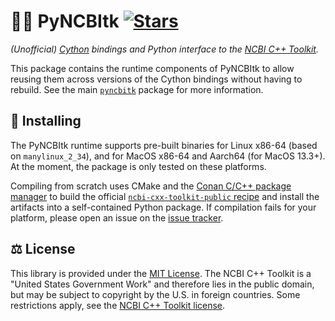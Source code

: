 # 🧬🧰 PyNCBItk [![Stars](https://img.shields.io/github/stars/althonos/pyncbitk.svg?style=social&maxAge=3600&label=Star)](https://github.com/althonos/pyncbitk/stargazers)

*(Unofficial) [Cython](https://cython.org/) bindings and Python interface to the [NCBI C++ Toolkit](https://www.ncbi.nlm.nih.gov/toolkit).*

This package contains the runtime components of PyNCBItk to allow reusing them
across versions of the Cython bindings without having to rebuild. See the main
[`pyncbitk`](https://pypi.org/project/pyncbitk) package for more information.


## 🔧 Installing

The PyNCBItk runtime supports pre-built binaries for Linux x86-64 (based on `manylinux_2_34`),
and for MacOS x86-64 and Aarch64 (for MacOS 13.3+). At the moment, the package is only tested
on these platforms.

Compiling from scratch uses CMake and the [Conan C/C++ package manager](https://docs.conan.io/2/)
to build the official [`ncbi-cxx-toolkit-public` recipe](https://github.com/ncbi/ncbi-cxx-toolkit-conan)
and install the artifacts into a self-contained Python package. If compilation fails for your
platform, please open an issue on the [issue tracker](https://github.com/althonos/pyncbitk/issues).


## ⚖️ License

This library is provided under the [MIT License](https://choosealicense.com/licenses/mit/).
The NCBI C++ Toolkit is a "United States Government Work" and therefore lies in
the public domain, but may be subject to copyright by the U.S. in foreign
countries. Some restrictions apply, see the
[NCBI C++ Toolkit license](https://www.ncbi.nlm.nih.gov/IEB/ToolBox/CPP_DOC/lxr/source/doc/public/LICENSE).
